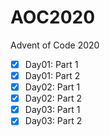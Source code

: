 # AOC2020

Advent of Code 2020

- [x] Day01: Part 1
- [x] Day01: Part 2
- [x] Day02: Part 1
- [x] Day02: Part 2
- [x] Day03: Part 1
- [x] Day03: Part 2
